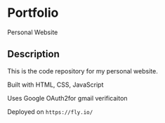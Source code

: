 # Portfolio 

Personal Website

## Description

This is the code repository for my personal website. 

Built with HTML, CSS, JavaScript

Uses Google OAuth2for gmail verificaiton

Deployed on ```https://fly.io/```


